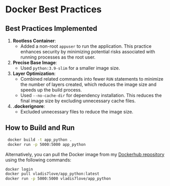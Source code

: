 # Docker Best Practices

## Best Practices Implemented

1. **Rootless Container**:
   - Added a non-root `appuser` to run the application.
This practice enhances security by minimizing potential risks associated with
running processes as the root user.
2. **Precise Base Image**:
   - Used `python:3.9-slim` for a smaller image size.
3. **Layer Optimization**:
   - Combined related commands into fewer `RUN` statements to minimize the
   number of layers created, which reduces the image size and speeds up the build process.
   - Used `--no-cache-dir` for dependency installation. This reduces the final image size
   by excluding unnecessary cache files.
4. **.dockerignore**:
   - Excluded unnecessary files to reduce the image size.

## How to Build and Run

   ```bash
    docker build -t app_python .
    docker run -p 5000:5000 app_python
   ```

Alternatively, you can pull the Docker image from my [Dockerhub repository](https://hub.docker.com/r/vladis7love/app_python) using the following commands:

   ```bash
   docker login
   docker pull vladis7love/app_python:latest
   docker run -p 5000:5000 vladis7love/app_python
   ```
